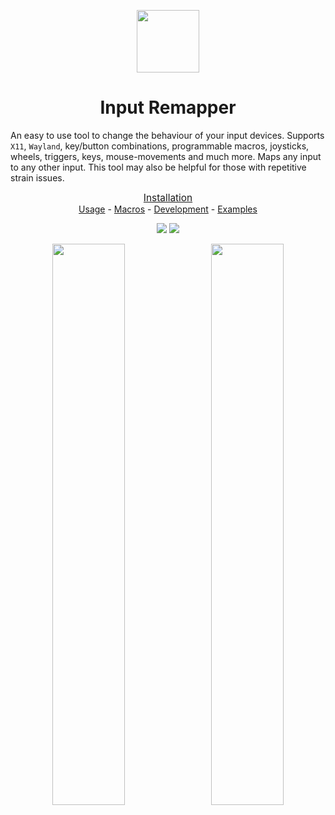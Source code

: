 <p align="center"><img src="data/input-remapper.svg" width=100/></p>

<h1 align="center">Input Remapper</h1>

An easy to use tool to change the behaviour of your input devices.
Supports `X11`, `Wayland`, key/button combinations, programmable macros,
joysticks, wheels, triggers, keys, mouse-movements and much more. Maps
any input to any other input.  This tool may also be helpful for those
with repetitive strain issues.

<p align="center">
<a href="readme/installation.md" style="font-size:110%">Installation</a></br> 
<a href="readme/usage.md">Usage</a> - 
<a href="readme/macros.md">Macros</a> - 
<a href="readme/development.md">Development</a> -
<a href="readme/examples.md">Examples</a>
</p>

<p align="center"><img src="readme/pylint.svg"/> <img src="readme/coverage.svg"/></p>

<p align="center">
  <img src="readme/screenshot.png" width="48%"/>
  &#160;
  <img src="readme/screenshot_2.png" width="48%"/>
</p>
